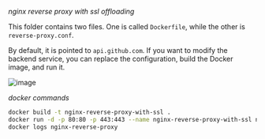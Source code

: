 _nginx reverse proxy with ssl offloading_

This folder contains two files. One is called `Dockerfile`, while the other is `reverse-proxy.conf`.

By default, it is pointed to `api.github.com`. If you want to modify the backend service, you can replace the configuration, build the Docker image, and run it. 

![image](https://github.com/januo-org/proof-of-concepts/assets/57703276/372d461e-0199-4c0d-9d83-51bef841700d)

_docker commands_

```bash
docker build -t nginx-reverse-proxy-with-ssl .
docker run -d -p 80:80 -p 443:443 --name nginx-reverse-proxy-with-ssl nginx-reverse-proxy-with-ssl
docker logs nginx-reverse-proxy
```
